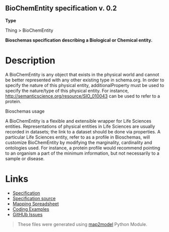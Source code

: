 ## BioChemEntity specification v. 0.2

**Type**

Thing > BioChemEntity

**Bioschemas specification describing a Biological or Chemical entity.**

# Description
A BioChemEntity is any object that exists in the physical world and cannot be better represented with any other existing type in schema.org. In order to specify the nature of this physical entity, additionalProperty must be used to specify the nature/type of this physical entity. For instance, http://semanticscience.org/resource/SIO_010043 can be used to refer to a protein.

Bioschemas usage

A BioChemEntity is a flexible and extensible wrapper for Life Sciences entities. Representations of physical entities in Life Sciences are usually recorded in datasets; the link to a dataset should be done via properties. A particular Life Sciences entity, refer to as a profile in Bioschemas, will customize BioChemEntity by modifying the marginality, cardinality and ontologies used. For instance, a protein profile would recommend pointing to an organism a part of the minimum information, but not necessarily to a sample or disease.
# Links
- [Specification](http://bioschemas.org/bsc_specs/BioChemEntity/specification/)
- [Specification source](specification.html)
- [Mapping Spreadsheet](https://docs.google.com/spreadsheets/d/1e_8LUQ4GYxar0-gotOXsbAUVUQkvF6GNuBdr54hbcdc/edit?usp=drivesdk)
- [Coding Examples](https://github.com/BioSchemas/specifications/tree/master/BioChemEntity/examples)
- [GitHUb Issues](https://github.com/BioSchemas/bioschemas/labels/type%3A%20BioChemEntity)
> These files were generated using [map2model](https://github.com/BioSchemas/map2model) Python Module.
